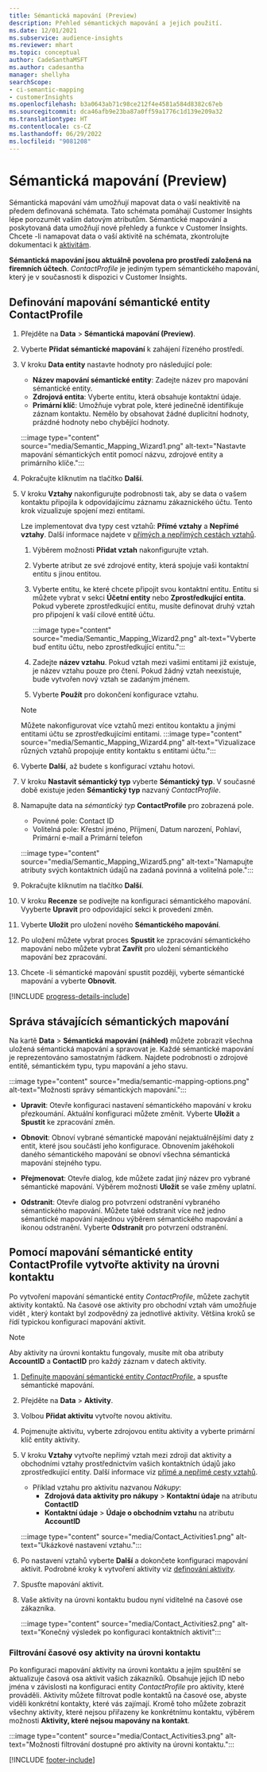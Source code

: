 ```yaml
---
title: Sémantická mapování (Preview)
description: Přehled sémantických mapování a jejich použití.
ms.date: 12/01/2021
ms.subservice: audience-insights
ms.reviewer: mhart
ms.topic: conceptual
author: CadeSanthaMSFT
ms.author: cadesantha
manager: shellyha
searchScope:
- ci-semantic-mapping
- customerInsights
ms.openlocfilehash: b3a0643ab71c98ce212f4e4581a584d8382c67eb
ms.sourcegitcommit: dca46afb9e23ba87a0ff59a1776c1d139e209a32
ms.translationtype: HT
ms.contentlocale: cs-CZ
ms.lasthandoff: 06/29/2022
ms.locfileid: "9081208"
---
```

# <a name="semantic-mappings-preview"></a>Sémantická mapování (Preview)

Sémantická mapování vám umožňují mapovat data o vaší neaktivitě na předem definovaná schémata. Tato schémata pomáhají Customer Insights lépe porozumět vašim datovým atributům. Sémantické mapování a poskytovaná data umožňují nové přehledy a funkce v Customer Insights. Chcete -li namapovat data o vaší aktivitě na schémata, zkontrolujte dokumentaci k [aktivitám](activities.md).

**Sémantická mapování jsou aktuálně povolena pro prostředí založená na firemních účtech**. *ContactProfile* je jediným typem sémantického mapování, který je v současnosti k dispozici v Customer Insights.

## <a name="define-a-contactprofile-semantic-entity-mapping"></a>Definování mapování sémantické entity ContactProfile

1. Přejděte na **Data** > **Sémantická mapování (Preview)**.

1. Vyberte **Přidat sémantické mapování** k zahájení řízeného prostředí.

1. V kroku **Data entity** nastavte hodnoty pro následující pole:

   - **Název mapování sémantické entity**: Zadejte název pro mapování sémantické entity.
   - **Zdrojová entita**: Vyberte entitu, která obsahuje kontaktní údaje.
   - **Primární klíč**: Umožňuje vybrat pole, které jedinečně identifikuje záznam kontaktu. Nemělo by obsahovat žádné duplicitní hodnoty, prázdné hodnoty nebo chybějící hodnoty.

   :::image type="content" source="media/Semantic_Mapping_Wizard1.png" alt-text="Nastavte mapování sémantických entit pomocí názvu, zdrojové entity a primárního klíče.":::

1. Pokračujte kliknutím na tlačítko **Další**.

1. V kroku **Vztahy** nakonfigurujte podrobnosti tak, aby se data o vašem kontaktu připojila k odpovídajícímu záznamu zákaznického účtu. Tento krok vizualizuje spojení mezi entitami.  

   Lze implementovat dva typy cest vztahů: **Přímé vztahy** a **Nepřímé vztahy**. Další informace najdete v [přímých a nepřímých cestách vztahů](relationships.md#relationship-paths).

   1. Výběrem možnosti **Přidat vztah** nakonfigurujte vztah.
   1. Vyberte atribut ze své zdrojové entity, která spojuje vaši kontaktní entitu s jinou entitou.
   1. Vyberte entitu, ke které chcete připojit svou kontaktní entitu. Entitu si můžete vybrat v sekci **Účetní entity** nebo **Zprostředkující entita**. Pokud vyberete zprostředkující entitu, musíte definovat druhý vztah pro připojení k vaší cílové entitě účtu.

      :::image type="content" source="media/Semantic_Mapping_Wizard2.png" alt-text="Vyberte buď entitu účtu, nebo zprostředkující entitu.":::

   1. Zadejte **název vztahu**. Pokud vztah mezi vašimi entitami již existuje, je název vztahu pouze pro čtení. Pokud žádný vztah neexistuje, bude vytvořen nový vztah se zadaným jménem.
   1. Vyberte **Použít** pro dokončení konfigurace vztahu.

   > [!NOTE]
   > Můžete nakonfigurovat více vztahů mezi entitou kontaktu a jinými entitami účtu se zprostředkujícími entitami.
   >  :::image type="content" source="media/Semantic_Mapping_Wizard4.png" alt-text="Vizualizace různých vztahů propojuje entity kontaktu s entitami účtu.":::

1. Vyberte **Další**, až budete s konfigurací vztahu hotovi.

1. V kroku **Nastavit sémantický typ** vyberte **Sémantický typ**. V současné době existuje jeden **Sémantický typ** nazvaný *ContactProfile*.

1. Namapujte data na *sémantický typ* **ContactProfile** pro zobrazená pole.
   - Povinné pole: Contact ID
   - Volitelná pole: Křestní jméno, Příjmení, Datum narození, Pohlaví, Primární e-mail a Primární telefon

   :::image type="content" source="media/Semantic_Mapping_Wizard5.png" alt-text="Namapujte atributy svých kontaktních údajů na zadaná povinná a volitelná pole.":::

1. Pokračujte kliknutím na tlačítko **Další**.

1. V kroku **Recenze** se podívejte na konfiguraci sémantického mapování. Vyyberte **Upravit** pro odpovídající sekci k provedení změn.

1. Vyberte **Uložit** pro uložení nového **Sémantického mapování**.

1. Po uložení můžete vybrat proces **Spustit** ke zpracování sémantického mapování nebo můžete vybrat **Zavřít** pro uložení sémantického mapování bez zpracování.

1. Chcete -li sémantické mapování spustit později, vyberte sémantické mapování a vyberte **Obnovit**.

[!INCLUDE [progress-details-include](includes/progress-details-pane.md)]

## <a name="manage-existing-semantic-mappings"></a>Správa stávajících sémantických mapování

Na kartě **Data** > **Sémantická mapování (náhled)** můžete zobrazit všechna uložená sémantická mapování a spravovat je. Každé sémantické mapování je reprezentováno samostatným řádkem. Najdete podrobnosti o zdrojové entitě, sémantickém typu, typu mapování a jeho stavu.

:::image type="content" source="media/semantic-mapping-options.png" alt-text="Možnosti správy sémantických mapování.":::

- **Upravit**: Otevře konfiguraci nastavení sémantického mapování v kroku přezkoumání. Aktuální konfiguraci můžete změnit. Vyberte **Uložit** a **Spustit** ke zpracování změn.

- **Obnovit**: Obnoví vybrané sémantické mapování nejaktuálnějšími daty z entit, které jsou součástí jeho konfigurace. Obnovením jakéhokoli daného sémantického mapování se obnoví všechna sémantická mapování stejného typu.

- **Přejmenovat**: Otevře dialog, kde můžete zadat jiný název pro vybrané sémantické mapování. Výběrem možnosti **Uložit** se vaše změny uplatní.

- **Odstranit**: Otevře dialog pro potvrzení odstranění vybraného sémantického mapování. Můžete také odstranit více než jedno sémantické mapování najednou výběrem sémantického mapování a ikonou odstranění. Vyberte **Odstranit** pro potvrzení odstranění.

## <a name="use-a-contactprofile-semantic-entity-mapping-to-create-contact-level-activities"></a>Pomocí mapování sémantické entity ContactProfile vytvořte aktivity na úrovni kontaktu

Po vytvoření mapování sémantické entity *ContactProfile*, můžete zachytit aktivity kontaktů. Na časové ose aktivity pro obchodní vztah vám umožňuje vidět , který kontakt byl zodpovědný za jednotlivé aktivity. Většina kroků se řídí typickou konfigurací mapování aktivit.

   > [!NOTE]
   > Aby aktivity na úrovni kontaktu fungovaly, musíte mít oba atributy **AccountID** a **ContactID** pro každý záznam v datech aktivity.

1. [Definujte mapování sémantické entity *ContactProfile*.](#define-a-contactprofile-semantic-entity-mapping) a spusťte sémantické mapování.

1. Přejděte na **Data** > **Aktivity**.

1. Volbou **Přidat aktivitu** vytvořte novou aktivitu.

1. Pojmenujte aktivitu, vyberte zdrojovou entitu aktivity a vyberte primární klíč entity aktivity.

1. V kroku **Vztahy** vytvořte nepřímý vztah mezi zdroji dat aktivity a obchodními vztahy prostřednictvím vašich kontaktních údajů jako zprostředkující entity. Další informace viz [přímé a nepřímé cesty vztahů](relationships.md#relationship-paths).
   - Příklad vztahu pro aktivitu nazvanou *Nákupy*:
      - **Zdrojová data aktivity pro nákupy** > **Kontaktní údaje** na atributu **ContactID**
      - **Kontaktní údaje** > **Údaje o obchodním vztahu** na atributu **AccountID**

   :::image type="content" source="media/Contact_Activities1.png" alt-text="Ukázkové nastavení vztahu.":::

1. Po nastavení vztahů vyberte **Další** a dokončete konfiguraci mapování aktivit. Podrobné kroky k vytvoření aktivity viz [definování aktivity](activities.md).

1. Spusťte mapování aktivit.

1. Vaše aktivity na úrovni kontaktu budou nyní viditelné na časové ose zákazníka.

   :::image type="content" source="media/Contact_Activities2.png" alt-text="Konečný výsledek po konfiguraci kontaktních aktivit":::

### <a name="contact-level-activity-timeline-filtering"></a>Filtrování časové osy aktivity na úrovni kontaktu

Po konfiguraci mapování aktivity na úrovni kontaktu a jejím spuštění se aktualizuje časová osa aktivit vašich zákazníků. Obsahuje jejich ID nebo jména v závislosti na konfiguraci entity *ContactProfile* pro aktivity, které prováděli. Aktivity můžete filtrovat podle kontaktů na časové ose, abyste viděli konkrétní kontakty, které vás zajímají. Kromě toho můžete zobrazit všechny aktivity, které nejsou přiřazeny ke konkrétnímu kontaktu, výběrem možnosti **Aktivity, které nejsou mapovány na kontakt**.

   :::image type="content" source="media/Contact_Activities3.png" alt-text="Možnosti filtrování dostupné pro aktivity na úrovni kontaktu.":::

[!INCLUDE [footer-include](includes/footer-banner.md)]
